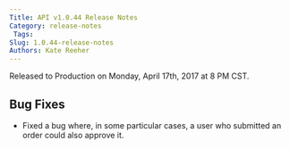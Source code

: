 ```yaml
---
Title: API v1.0.44 Release Notes
Category: release-notes
 Tags: 
Slug: 1.0.44-release-notes
Authors: Kate Reeher
---
```


Released to Production on Monday, April 17th, 2017 at 8 PM CST. 

## Bug Fixes
- Fixed a bug where, in some particular cases, a user who submitted an order could also approve it.


